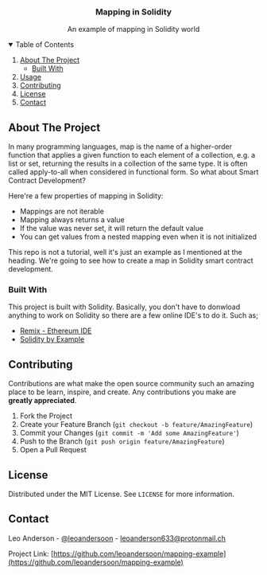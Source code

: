   <h3 align="center">Mapping in Solidity</h3>

  <p align="center">
    An example of mapping in Solidity world
    <br />
  </p>
</p>



<!-- TABLE OF CONTENTS -->
<details open="open">
  <summary>Table of Contents</summary>
  <ol>
    <li>
      <a href="#about-the-project">About The Project</a>
      <ul>
        <li><a href="#built-with">Built With</a></li>
      </ul>
    </li>
    <li><a href="#usage">Usage</a></li>
    <li><a href="#contributing">Contributing</a></li>
    <li><a href="#license">License</a></li>
    <li><a href="#contact">Contact</a></li>
  </ol>
</details>



<!-- ABOUT THE PROJECT -->
## About The Project


In many programming languages, map is the name of a higher-order function that applies a given function to each element of a collection, e.g. a list or set, returning the results in a collection of the same type. It is often called apply-to-all when considered in functional form.
So what about Smart Contract Development? 

Here're a few properties of mapping in Solidity:
* Mappings are not iterable
* Mapping always returns a value
* If the value was never set, it will return the default value
* You can get values from a nested mapping even when it is not initialized

This repo is not a tutorial, well it's just an example as I mentioned at the heading. We're going to see how to create a map in Solidity smart contract development.

### Built With

This project is built with Solidity. Basically, you don't have to donwload anything to work on Solidity so there are a few online IDE's to do it. Such as;
* [Remix - Ethereum IDE](https://remix.ethereum.org/)
* [Solidity by Example](https://solidity-by-example.org/)





<!-- CONTRIBUTING -->
## Contributing

Contributions are what make the open source community such an amazing place to be learn, inspire, and create. Any contributions you make are **greatly appreciated**.

1. Fork the Project
2. Create your Feature Branch (`git checkout -b feature/AmazingFeature`)
3. Commit your Changes (`git commit -m 'Add some AmazingFeature'`)
4. Push to the Branch (`git push origin feature/AmazingFeature`)
5. Open a Pull Request



<!-- LICENSE -->
## License

Distributed under the MIT License. See `LICENSE` for more information.



<!-- CONTACT -->
## Contact

Leo Anderson - [@leoandersoon](https://twitter.com/leoandersoon) - leoanderson633@protonmail.ch

Project Link: [https://github.com/leoandersoon/mapping-example](https://github.com/leoandersoon/mapping-example)

